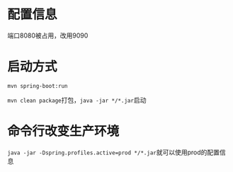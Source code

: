 # 配置信息
端口8080被占用，改用9090

# 启动方式
``mvn spring-boot:run``

``mvn clean package``打包，``java -jar */*.jar``启动

# 命令行改变生产环境
``java -jar -Dspring.profiles.active=prod */*.jar``就可以使用prod的配置信息